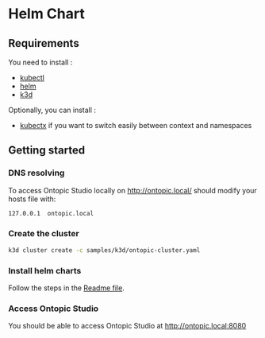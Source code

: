 Helm Chart
==========

Requirements
------------

You need to install :

* [kubectl](https://kubernetes.io/docs/tasks/tools/)
* [helm](https://helm.sh/docs/intro/install/)
* [k3d](https://k3d.io/stable/#installation)

Optionally, you can install :

* [kubectx](https://github.com/ahmetb/kubectx) if you want to switch easily between context and namespaces


Getting started
---------------

### DNS resolving
To access Ontopic Studio locally on http://ontopic.local/ should modify your hosts file with:

```bash
127.0.0.1  ontopic.local
```

### Create the cluster

```bash
k3d cluster create -c samples/k3d/ontopic-cluster.yaml
```

### Install helm charts
Follow the steps in the [Readme file](../README.md).

### Access Ontopic Studio

You should be able to access Ontopic Studio at http://ontopic.local:8080
